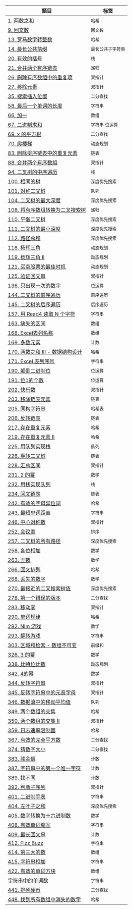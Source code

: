 | 题目                                                                                                                 | 标签          |
|--------------------------------------------------------------------------------------------------------------------|-------------|
| [1. 两数之和](src/two-sum/two-sum.md)                                                                                  | `哈希`        |
| [9. 回文数](src/palindrome-number/palindrome-number.md)                                                               | `回文数`       |
| [13. 罗马数字转整数](src/roman-to-integer/roman-to-integer.md)                                                            | `哈希`        |
| [14. 最长公共前缀](src/longest-common-prefix/longest-common-prefix.md)                                                   | `最长公共子字符串`  |
| [20. 有效的括号](src/valid-parentheses/valid-parentheses.md)                                                            | `栈`         |
| [21. 合并两个有序链表](src/merge-two-sorted-lists/merge-two-sorted-lists.md)                                               | `递归`        |
| [26. 删除有序数组中的重复项](src/remove-duplicates-from-sorted-array/remove-duplicates-from-sorted-array.md)                  | `双指针`       |
| [27. 移除元素](src/remove-element/remove-element.md)                                                                   | `双指针`       |
| [35. 搜索插入位置](src/search-insert-position/search-insert-position.md)                                                 | `二分查找`      |
| [58. 最后一个单词的长度](src/length-of-last-word/length-of-last-word.md)                                                    | `字符串`       |
| [66. 加一](src/plus-one/plus-one.md)                                                                                 | `数组`        |
| [67. 二进制求和](src/add-binary/add-binary.md)                                                                          | `字符串` `位运算` |
| [69. x 的平方根 ](src/sqrtx/sqrtx.md)                                                                                  | `二分查找`      |
| [70. 爬楼梯](src/climbing-stairs/climbing-stairs.md)                                                                  | `动态规划`      |
| [83. 删除排序链表中的重复元素](src/remove-duplicates-from-sorted-list/remove-duplicates-from-sorted-list.md)                   | `链表`        |
| [88. 合并两个有序数组](src/merge-sorted-array/merge-sorted-array.md)                                                       | `双指针`       |
| [94. 二叉树的中序遍历](src/binary-tree-inorder-traversal/binary-tree-inorder-traversal.md)                                 | `栈`         |
| [100. 相同的树](src/same-tree/same-tree.md)                                                                            | `深度优先搜索`    |
| [101. 对称二叉树](src/symmetric-tree/symmetric-tree.md)                                                                 | `队列`        |
| [104. 二叉树的最大深度](src/maximum-depth-of-binary-tree/maximum-depth-of-binary-tree.md)                                  | `深度优先搜索`    |
| [108. 将有序数组转换为二叉搜索树](src/convert-sorted-array-to-binary-search-tree/convert-sorted-array-to-binary-search-tree.md) | `递归`        |
| [110. 平衡二叉树](src/balanced-binary-tree/balanced-binary-tree.md)                                                     | `深度优先搜索`    |
| [111. 二叉树的最小深度](src/minimum-depth-of-binary-tree/minimum-depth-of-binary-tree.md)                                  | `深度优先搜索`    |
| [112. 路径总和](src/path-sum/path-sum.md)                                                                              | `深度优先搜索`    |
| [118. 杨辉三角](src/pascals-triangle/pascals-triangle.md)                                                              | `动态规划`      |
| [119. 杨辉三角 II](src/pascals-triangle-ii/pascals-triangle-ii.md)                                                     | `动态规划`      |
| [121. 买卖股票的最佳时机](src/best-time-to-buy-and-sell-stock/best-time-to-buy-and-sell-stock.md)                           | `动态规划`      |
| [125. 验证回文串](src/valid-palindrome/valid-palindrome.md)                                                             | `双指针`       |
| [136. 只出现一次的数字](src/single-number/single-number.md)                                                                | `位运算`       |
| [144. 二叉树的前序遍历](src/binary-tree-preorder-traversal/binary-tree-preorder-traversal.md)                              | `前序遍历`      |
| [145. 二叉树的后序遍历](src/binary-tree-postorder-traversal/binary-tree-postorder-traversal.md)                            | `后序遍历`      |
| [157. 用 Read4 读取 N 个字符](src/read-n-characters-given-read4/read-n-characters-given-read4.md)                        | `字符串`       |
| [163. 缺失的区间](src/missing-ranges/missing-ranges.md)                                                                 | `数组`        |
| [168. Excel表列名称](src/excel-sheet-column-title/excel-sheet-column-title.md)                                         | `数组`        |
| [169. 多数元素](src/majority-element/majority-element.md)                                                              | `计数`        |
| [170. 两数之和 III - 数据结构设计](src/two-sum-iii-data-structure-design/two-sum-iii-data-structure-design.md)               | `哈希`        |
| [171. Excel 表列序号](src/excel-sheet-column-number/excel-sheet-column-number.md)                                      | `字符串`       |
| [190. 颠倒二进制位](src/reverse-bits/reverse-bits.md)                                                                    | `位运算`       |
| [191. 位1的个数](src/number-of-1-bits/number-of-1-bits.md)                                                             | `位运算`       |
| [202. 快乐数](src/happy-number/happy-number.md)                                                                       | `双指针`       |
| [203. 移除链表元素](src/remove-linked-list-elements/remove-linked-list-elements.md)                                      | `链表`        |
| [205. 同构字符串](src/isomorphic-strings/isomorphic-strings.md)                                                         | `哈希表`       |
| [206. 反转链表](src/reverse-linked-list/reverse-linked-list.md)                                                        | `链表`        |
| [217. 存在重复元素](src/contains-duplicate/contains-duplicate.md)                                                        | `哈希`        |
| [219. 存在重复元素 II](src/contains-duplicate-ii/contains-duplicate-ii.md)                                               | `哈希`        |
| [225. 用队列实现栈](src/implement-stack-using-queues/implement-stack-using-queues.md)                                    | `队列`        |
| [226. 翻转二叉树](src/invert-binary-tree/invert-binary-tree.md)                                                         | `链表`        |
| [228. 汇总区间](src/summary-ranges/summary-ranges.md)                                                                  | `双指针`       |
| [231. 2 的幂](src/power-of-two/power-of-two.md)                                                                      | `数学`        |
| [232. 用栈实现队列](src/implement-queue-using-stacks/implement-queue-using-stacks.md)                                    | `栈`         |
| [234. 回文链表](src/palindrome-linked-list/palindrome-linked-list.md)                                                  | `链表`        |
| [242. 有效的字母异位词](src/valid-anagram/valid-anagram.md)                                                                | `哈希`        |
| [243. 最短单词距离](src/shortest-word-distance/shortest-word-distance.md)                                                | `字符串`       |
| [246. 中心对称数](src/strobogrammatic-number/strobogrammatic-number.md)                                                 | `双指针`       |
| [252. 会议室](src/meeting-rooms/meeting-rooms.md)                                                                     | `排序`        |
| [257. 二叉树的所有路径](src/binary-tree-paths/binary-tree-paths.md)                                                        | `深度优先搜索`    |
| [258. 各位相加](src/add-digits/add-digits.md)                                                                          | `数学`        |
| [263. 丑数](src/ugly-number/ugly-number.md)                                                                          | `数学`        |
| [266. 回文排列](src/palindrome-permutation/palindrome-permutation.md)                                                  | `哈希`        |
| [268. 丢失的数字](src/missing-number/missing-number.md)                                                                 | `数学`        |
| [270. 最接近的二叉搜索树值](src/closest-binary-search-tree-value/closest-binary-search-tree-value.md)                        | `深度优先搜索`    |
| [278. 第一个错误的版本](src/first-bad-version/first-bad-version.md)                                                        | `二分查找`      |
| [283. 移动零](src/move-zeroes/move-zeroes.md)                                                                         | `双指针`       |
| [290. 单词规律](src/word-pattern/word-pattern.md)                                                                      | `哈希`        |
| [292. Nim 游戏](src/nim-game/nim-game.md)                                                                            | `数学`        |
| [293. 翻转游戏](src/flip-game/flip-game.md)                                                                            | `字符串`       |
| [303. 区域和检索 - 数组不可变](src/range-sum-query-immutable/range-sum-query-immutable.md)                                   | `前缀和`       |
| [326. 3 的幂](src/power-of-three/power-of-three.md)                                                                  | `数学`        |
| [338. 比特位计数](src/counting-bits/counting-bits.md)                                                                   | `动态规划`      |
| [342. 4的幂](src/power-of-four/power-of-four.md)                                                                     | `数学`        |
| [344. 反转字符串](src/reverse-string/reverse-string.md)                                                                 | `双指针`       |
| [345. 反转字符串中的元音字母](src/reverse-vowels-of-a-string/reverse-vowels-of-a-string.md)                                   | `双指针`       |
| [346. 数据流中的移动平均值](src/moving-average-from-data-stream/moving-average-from-data-stream.md)                          | `队列`        |
| [349. 两个数组的交集](src/intersection-of-two-arrays/intersection-of-two-arrays.md)                                       | `哈希`        |
| [350. 两个数组的交集 II](src/intersection-of-two-arrays-ii/intersection-of-two-arrays-ii.md)                              | `双指针`       |
| [359. 日志速率限制器](src/logger-rate-limiter/logger-rate-limiter.md)                                                     | `哈希`        |
| [367. 有效的完全平方数](src/valid-perfect-square/valid-perfect-square.md)                                                  | `二分查找`      |
| [374. 猜数字大小](src/guess-number-higher-or-lower/guess-number-higher-or-lower.md)                                     | `二分查找`      |
| [383. 赎金信](src/ransom-note/ransom-note.md)                                                                         | `计数`        |
| [387. 字符串中的第一个唯一字符](src/first-unique-character-in-a-string/first-unique-character-in-a-string.md)                  | `计数`        |
| [389. 找不同](src/find-the-difference/find-the-difference.md)                                                         | `计数`        |
| [392. 判断子序列](src/is-subsequence/is-subsequence.md)                                                                 | `双指针`       |
| [401. 二进制手表](src/binary-watch/binary-watch.md)                                                                     | `字符串`       |
| [404. 左叶子之和](src/sum-of-left-leaves/sum-of-left-leaves.md)                                                         | `深度优先搜索`    |
| [405. 数字转换为十六进制数](src/convert-a-number-to-hexadecimal/convert-a-number-to-hexadecimal.md)                          | `数学`        |
| [408. 有效单词缩写](src/valid-word-abbreviation/valid-word-abbreviation.md)                                              | `字符串`       |
| [409. 最长回文串](src/longest-palindrome/longest-palindrome.md)                                                         | `计数`        |
| [412. Fizz Buzz](src/fizz-buzz/fizz-buzz.md)                                                                       | `字符串`       |
| [414. 第三大的数](src/third-maximum-number/third-maximum-number.md)                                                     | `数组`        |
| [415. 字符串相加](src/add-strings/add-strings.md)                                                                       | `字符串`       |
| [422. 有效的单词方块](src/valid-word-square/valid-word-square.md)                                                         | `数组`        |
| [字符串中的单词数](src/number-of-segments-in-a-string/number-of-segments-in-a-string.md)                                   | `字符串`       |
| [441. 排列硬币](src/arranging-coins/arranging-coins.md)                                                                | `二分查找`      |
| [448. 找到所有数组中消失的数字](src/find-all-numbers-disappeared-in-an-array/find-all-numbers-disappeared-in-an-array.md)      | `哈希`        |

